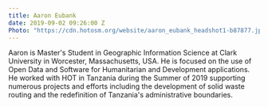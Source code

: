 ```yaml
---
title: Aaron Eubank
date: 2019-09-02 09:26:00 Z
Photo: "https://cdn.hotosm.org/website/aaron_eubank_headshot1-b87877.jpg"
---
```


Aaron is Master's Student in Geographic Information Science at Clark University in Worcester, Massachusetts, USA. He is focused on the use of Open Data and Software for Humanitarian and Development applications. He worked with HOT in Tanzania during the Summer of 2019 supporting numerous projects and efforts including the development of solid waste routing and the redefinition of Tanzania's administrative boundaries.